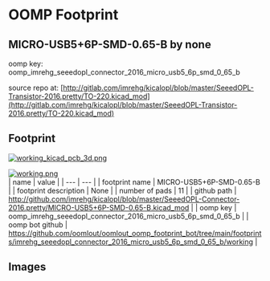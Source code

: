 # OOMP Footprint  
## MICRO-USB5+6P-SMD-0.65-B  by none  
  
oomp key: oomp_imrehg_seeedopl_connector_2016_micro_usb5_6p_smd_0_65_b  
  
source repo at: [http://gitlab.com/imrehg/kicalopl/blob/master/SeeedOPL-Transistor-2016.pretty/TO-220.kicad_mod](http://gitlab.com/imrehg/kicalopl/blob/master/SeeedOPL-Transistor-2016.pretty/TO-220.kicad_mod)  
## Footprint  
  
[![working_kicad_pcb_3d.png](working_kicad_pcb_3d_600.png)](working_kicad_pcb_3d.png)  
  
[![working.png](working_600.png)](working.png)  
| name | value | 
| --- | --- | 
| footprint name | MICRO-USB5+6P-SMD-0.65-B | 
| footprint description | None | 
| number of pads | 11 | 
| github path | http://github.com/imrehg/kicalopl/blob/master/SeeedOPL-Connector-2016.pretty/MICRO-USB5+6P-SMD-0.65-B.kicad_mod | 
| oomp key | oomp_imrehg_seeedopl_connector_2016_micro_usb5_6p_smd_0_65_b | 
| oomp bot github | https://github.com/oomlout/oomlout_oomp_footprint_bot/tree/main/footprints/imrehg_seeedopl_connector_2016_micro_usb5_6p_smd_0_65_b/working | 
## Images  
